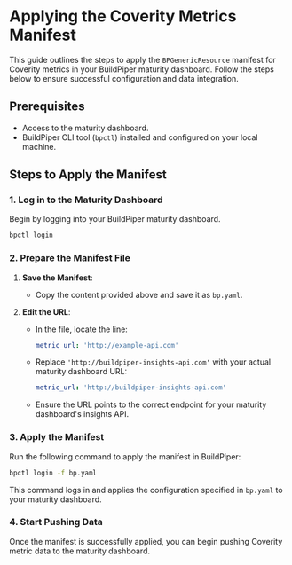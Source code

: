 # Applying the Coverity Metrics Manifest

This guide outlines the steps to apply the `BPGenericResource` manifest for Coverity metrics in your BuildPiper maturity dashboard. Follow the steps below to ensure successful configuration and data integration.

## Prerequisites

- Access to the maturity dashboard.
- BuildPiper CLI tool (`bpctl`) installed and configured on your local machine.

## Steps to Apply the Manifest

### 1. Log in to the Maturity Dashboard

Begin by logging into your BuildPiper maturity dashboard.
```bash
bpctl login
```

### 2. Prepare the Manifest File

1. **Save the Manifest**:
   - Copy the content provided above and save it as `bp.yaml`.

2. **Edit the URL**:
   - In the file, locate the line:
     ```yaml
     metric_url: 'http://example-api.com'
     ```
   - Replace `'http://buildpiper-insights-api.com'` with your actual maturity dashboard URL:
     ```yaml
     metric_url: 'http://buildpiper-insights-api.com'
     ```
   - Ensure the URL points to the correct endpoint for your maturity dashboard's insights API.

### 3. Apply the Manifest

Run the following command to apply the manifest in BuildPiper:
```bash
bpctl login -f bp.yaml
```

This command logs in and applies the configuration specified in `bp.yaml` to your maturity dashboard.

### 4. Start Pushing Data

Once the manifest is successfully applied, you can begin pushing Coverity metric data to the maturity dashboard.